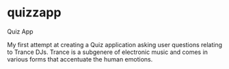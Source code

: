 # quizzapp
Quiz App

My first attempt at creating a Quiz application asking user questions relating to Trance DJs. Trance is a subgenere of electronic music
and comes in various forms that accentuate the human emotions. 
